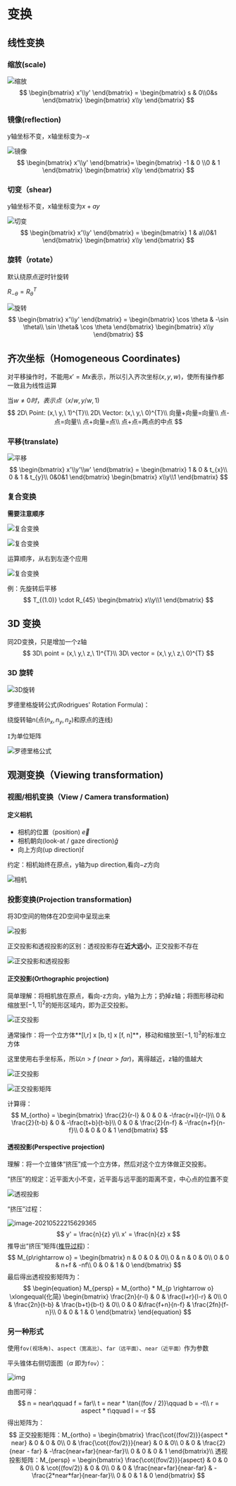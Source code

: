 # 变换

## 	线性变换

### 缩放(scale)

![缩放](https://gitee.com/Hami-Lemon/image-repo/raw/master/images/2021/05/25/20210525112005.png)
$$
\begin{bmatrix}  
 x'\\y'
\end{bmatrix} =
\begin{bmatrix} 
  s & 0\\0&s
\end{bmatrix}
\begin{bmatrix} 
  x\\y
\end{bmatrix}
$$


### 镜像(reflection)

y轴坐标不变，x轴坐标变为$-x$

![镜像](https://gitee.com/Hami-Lemon/image-repo/raw/master/images/2021/05/25/20210525112022.png)
$$
\begin{bmatrix}
x'\\y'
\end{bmatrix}=
\begin{bmatrix}
-1 & 0 \\0 & 1
\end{bmatrix}
\begin{bmatrix}
x\\y
\end{bmatrix}
$$

### 切变（shear)

y轴坐标不变，x轴坐标变为$x+ay$

![切变](https://gitee.com/Hami-Lemon/image-repo/raw/master/images/2021/05/25/20210525112031.png)
$$
\begin{bmatrix}  
 x'\\y'
\end{bmatrix} =
\begin{bmatrix} 
  1 & a\\0&1
\end{bmatrix}
\begin{bmatrix} 
  x\\y
\end{bmatrix}
$$

### 旋转（rotate）

默认绕原点逆时针旋转

$R_{-\theta} = R_{\theta}^{T}$

![旋转](https://gitee.com/Hami-Lemon/image-repo/raw/master/images/2021/05/25/20210525112046.png)
$$
\begin{bmatrix}  
 x'\\y'
\end{bmatrix} =
\begin{bmatrix} 
  \cos \theta & -\sin \theta\\
   \sin \theta& \cos \theta
\end{bmatrix}
\begin{bmatrix} 
  x\\y
\end{bmatrix}
$$

## 齐次坐标（Homogeneous Coordinates)

对平移操作时，不能用$x' = Mx$表示，所以引入齐次坐标$(x,y,w)$，使所有操作都一致且为线性运算

当$w\neq 0时，表示点（x/w,y/w,1)$
$$
2D\ Point: (x,\ y,\ 1)^{T}\\
2D\ Vector: (x,\ y,\ 0)^{T}\\
向量+向量=向量\\
点-点=向量\\
点+向量=点\\
点+点=两点的中点
$$

### 平移(translate)

![平移](https://gitee.com/Hami-Lemon/image-repo/raw/master/images/2021/05/25/20210525112056.png)
$$
\begin{bmatrix}  
 x'\\y'\\w'
\end{bmatrix} =
\begin{bmatrix} 
  1 & 0 & t_{x}\\
  0 & 1 & t_{y}\\
   0&0&1
\end{bmatrix}
\begin{bmatrix} 
  x\\y\\1
\end{bmatrix}
$$

### 复合变换

**需要注意顺序**

![复合变换](https://gitee.com/Hami-Lemon/image-repo/raw/master/images/2021/05/25/20210525112106.png)

![复合变换](https://gitee.com/Hami-Lemon/image-repo/raw/master/images/2021/05/25/20210525112117.png)

运算顺序，从右到左逐个应用

![复合变换](https://gitee.com/Hami-Lemon/image-repo/raw/master/images/2021/05/25/20210525112128.png)

例：先旋转后平移
$$
T_{(1.0)} \cdot R_{45} 
\begin{bmatrix}
x\\y\\1
\end{bmatrix}
$$

## 3D 变换

同2D变换，只是增加一个z轴
$$
3D\ point = (x,\ y,\ z,\ 1)^{T}\\
3D\ vector = (x,\ y,\ z,\ 0)^{T}
$$

### 3D 旋转

![3D旋转](https://gitee.com/Hami-Lemon/image-repo/raw/master/images/2021/05/25/20210525112142.png)

罗德里格旋转公式(Rodrigues' Rotation Formula)：

绕旋转轴n(点$(n_{x},n_{y},n_{z})$和原点的连线)

`I`为单位矩阵

![罗德里格公式](https://gitee.com/Hami-Lemon/image-repo/raw/master/images/2021/05/25/20210525112154.png)

## 观测变换（Viewing transformation)

### 视图/相机变换（View / Camera transformation)

#### 定义相机

- 相机的位置（position) $\vec{e}$
- 相机朝向(look-at / gaze direction)$\hat{g}$
- 向上方向(up direction)$\hat{t}$

约定：相机始终在原点，y轴为up direction,看向$-z$方向

![相机](https://gitee.com/Hami-Lemon/image-repo/raw/master/images/2021/05/25/20210525112213.png)

### 投影变换(Projection transformation)

将3D空间的物体在2D空间中呈现出来

![投影](https://gitee.com/Hami-Lemon/image-repo/raw/master/images/2021/05/25/20210525112220.png)

正交投影和透视投影的区别：透视投影存在**近大远小**，正交投影不存在

![正交投影和透视投影](https://gitee.com/Hami-Lemon/image-repo/raw/master/images/2021/05/25/20210525112227.png)

#### 正交投影(Orthographic projection)

简单理解：将相机放在原点，看向-z方向，y轴为上方；扔掉z轴；将图形移动和缩放至$[-1, 1]^{2}$的矩形区域内，即为正交投影。

![正交投影](https://gitee.com/Hami-Lemon/image-repo/raw/master/images/2021/05/25/20210525112244.png)

通常操作：将一个立方体**[l,r] x [b, t] x [f, n]**，移动和缩放至$[-1,1]^{3}$的标准立方体

这里使用右手坐标系，所以$n>f$    ($near > far$)，离得越近，z轴的值越大

![正交投影](https://gitee.com/Hami-Lemon/image-repo/raw/master/images/2021/05/25/20210525112300.png)

![正交投影矩阵](https://gitee.com/Hami-Lemon/image-repo/raw/master/images/2021/05/25/20210525112308.png)

计算得：
$$
M_{ortho} = \begin{bmatrix}
\frac{2}{r-l} & 0 & 0 & -\frac{r+l}{r-l}\\
0 & \frac{2}{t-b} & 0 & -\frac{t+b}{t-b}\\
0 & 0 & \frac{2}{n-f} & -\frac{n+f}{n-f}\\
0 & 0 & 0 & 1
\end{bmatrix}
$$


#### 透视投影(Perspective projection)

理解：将一个立锥体“挤压”成一个立方体，然后对这个立方体做正交投影。

“挤压”的规定：近平面大小不变，近平面与远平面的距离不变，中心点的位置不变

![透视投影](https://gitee.com/Hami-Lemon/image-repo/raw/master/images/2021/05/25/20210525112329.png)

“挤压”过程：

![image-20210522215629365](https://gitee.com/Hami-Lemon/image-repo/raw/master/images/2021/05/25/20210525112343.png)
$$
y' = \frac{n}{z} y\\
x' = \frac{n}{z} x
$$
推导出“挤压”矩阵([推导过程](https://zhuanlan.zhihu.com/p/122411512))：
$$
M_{p\rightarrow o} = \begin{bmatrix}
n & 0 & 0 & 0\\
0 & n & 0 & 0\\
0 & 0 & n+f & -nf\\
0 & 0 & 1 & 0
\end{bmatrix}
$$
最后得出透视投影矩阵为：
$$
\begin{equation}
M_{persp} = M_{ortho} * M_{p \rightarrow o}
\xlongequal{化简}
\begin{bmatrix}
\frac{2n}{r-l} & 0 & \frac{l+r}{l-r} & 0\\
0 & \frac{2n}{t-b} & \frac{b+t}{b-t} & 0\\
0 & 0 &\frac{f+n}{n-f} & \frac{2fn}{f-n}\\
0 & 0 & 1 & 0
\end{bmatrix}
\end{equation}
$$

### 另一种形式

 使用`fov(视场角)`、`aspect（宽高比）`、`far（远平面）`、`near（近平面）`作为参数

平头锥体右侧切面图（$\alpha$ 即为`fov`）：

![img](https://gitee.com/Hami-Lemon/image-repo/raw/master/images/2021/05/25/20210525112347.jpg)

由图可得：
$$
n = near\qquad f = far\\
t = near * \tan{(fov / 2)}\qquad b = -t\\
r = aspect * t\qquad l = -r
$$
得出矩阵为：
$$
正交投影矩阵：M_{ortho} = 
\begin{bmatrix}
\frac{\cot{(fov/2)}}{aspect * near} & 0 & 0 & 0\\
0 & \frac{\cot{(fov/2)}}{near} & 0 & 0\\
0 & 0 & \frac{2}{near - far} & -\frac{near+far}{near-far}\\
0 & 0 & 0 & 1
\end{bmatrix}\\
透视投影矩阵：M_{persp} = 
\begin{bmatrix}
\frac{\cot{(fov/2)}}{aspect} & 0 & 0 & 0\\
0 & \cot{(fov/2)} & 0 & 0\\
0 & 0 & \frac{near+far}{near-far} & -\frac{2*near*far}{near-far}\\
0 & 0 & 1 & 0
\end{bmatrix}
$$
